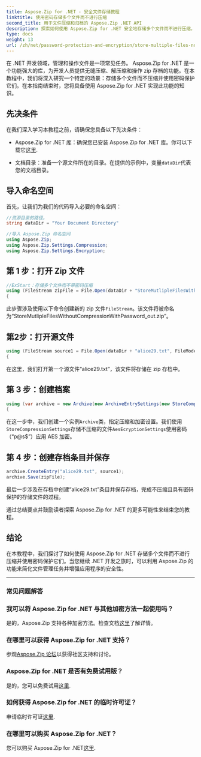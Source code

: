 ```yaml
---
title: Aspose.Zip for .NET - 安全文件存储教程
linktitle: 使用密码存储多个文件而不进行压缩
second_title: 用于文件压缩和归档的 Aspose.Zip .NET API
description: 探索如何使用 Aspose.Zip for .NET 安全地存储多个文件而不进行压缩。密码保护的简单步骤。释放文件管理的力量！
type: docs
weight: 13
url: /zh/net/password-protection-and-encryption/store-multiple-files-no-compression-password/
---
```


在 .NET 开发领域，管理和操作文件是一项常见任务。 Aspose.Zip for .NET 是一个功能强大的库，为开发人员提供无缝压缩、解压缩和操作 zip 存档的功能。在本教程中，我们将深入研究一个特定的场景：存储多个文件而不压缩并使用密码保护它们。在本指南结束时，您将具备使用 Aspose.Zip for .NET 实现此功能的知识。

## 先决条件

在我们深入学习本教程之前，请确保您具备以下先决条件：

-  Aspose.Zip for .NET 库：确保您已安装 Aspose.Zip for .NET 库。你可以下载它[这里](https://releases.aspose.com/zip/net/).

- 文档目录：准备一个源文件所在的目录。在提供的示例中，变量`dataDir`代表您的文档目录。

## 导入命名空间

首先，让我们为我们的代码导入必要的命名空间：

```csharp
//资源目录的路径。
string dataDir = "Your Document Directory"

//导入 Aspose.Zip 命名空间
using Aspose.Zip;
using Aspose.Zip.Settings.Compression;
using Aspose.Zip.Settings.Encryption;
```

## 第 1 步：打开 Zip 文件

```csharp
//ExStart：存储多个文件而不带密码压缩
using (FileStream zipFile = File.Open(dataDir + "StoreMutlipleFilesWithoutCompressionWithPassword_out.zip", FileMode.Create))
{
```

此步骤涉及使用以下命令创建新的 zip 文件`FileStream`。该文件将被命名为“StoreMutlipleFilesWithoutCompressionWithPassword_out.zip”。

## 第2步：打开源文件

```csharp
using (FileStream source1 = File.Open(dataDir + "alice29.txt", FileMode.Open, FileAccess.Read))
{
```

在这里，我们打开第一个源文件“alice29.txt”，该文件将存储在 zip 存档中。

## 第 3 步：创建档案

```csharp
using (var archive = new Archive(new ArchiveEntrySettings(new StoreCompressionSettings(), new AesEcryptionSettings("p@s$", EncryptionMethod.AES256))))
{
```

在这一步中，我们创建一个实例`Archive`类，指定压缩和加密设置。我们使用`StoreCompressionSettings`存储不压缩的文件`AesEcryptionSettings`使用密码（“p@s$”）应用 AES 加密。

## 第 4 步：创建存档条目并保存

```csharp
archive.CreateEntry("alice29.txt", source1);
archive.Save(zipFile);
```

最后一步涉及在存档中创建“alice29.txt”条目并保存存档，完成不压缩且具有密码保护的存储文件的过程。

通过总结要点并鼓励读者探索 Aspose.Zip for .NET 的更多可能性来结束您的教程。

## 结论

在本教程中，我们探讨了如何使用 Aspose.Zip for .NET 存储多个文件而不进行压缩并使用密码保护它们。当您继续 .NET 开发之旅时，可以利用 Aspose.Zip 的功能来简化文件管理任务并增强应用程序的安全性。

---

### 常见问题解答

### 我可以将 Aspose.Zip for .NET 与其他加密方法一起使用吗？
是的，Aspose.Zip 支持各种加密方法。检查文档[这里](https://reference.aspose.com/zip/net/)了解详情。

### 在哪里可以获得 Aspose.Zip for .NET 支持？
参观[Aspose.Zip 论坛](https://forum.aspose.com/c/zip/37)以获得社区支持和讨论。

### Aspose.Zip for .NET 是否有免费试用版？
是的，您可以免费试用[这里](https://releases.aspose.com/).

### 如何获得 Aspose.Zip for .NET 的临时许可证？
申请临时许可证[这里](https://purchase.aspose.com/temporary-license/).

### 在哪里可以购买 Aspose.Zip for .NET？
您可以购买 Aspose.Zip for .NET[这里](https://purchase.aspose.com/buy).
